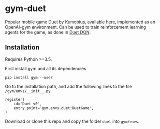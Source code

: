 # gym-duet
Popular mobile game Duet by Kumobius, available [here](https://www.duetgame.com/), implemented as an OpenAI-gym environment.
Can be used to train reinforcement learning agents for the game, as done in [Duet DQN](https://github.com/josefmal/duet-DQN).

## Installation

Requires Python >=3.5.

First install gym and all its dependencies
```
pip install gym --user
```
Go to the installation path, and add the following lines to the file ```/gym/envs/__init__.py```
```
register(
   	id='Duet-v0',
   	entry_point='gym.envs.duet:DuetGame',
)
```

Download or clone this repo and copy the folder ```duet``` into ```gym/envs```.


